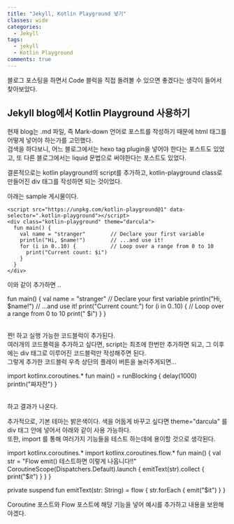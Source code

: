 ```yaml
---
title: "Jekyll, Kotlin Playground 넣기"
classes: wide
categories:
  - Jekyll
tags:
  - jekyll
  - Kotlin Playground
comments: true
---
```


블로그 포스팅을 하면서 Code 블럭을 직접 돌려볼 수 있으면 좋겠다는 생각이 들어서 찾아보았다.

## Jekyll blog에서 Kotlin Playground 사용하기
현재 blog는 .md 파일, 즉 Mark-down 언어로 포스트를 작성하기 때문에 html 태그를 어떻게 넣어야 하는가를 고민했다.  
검색을 하다보니, 어느 블로그에서는 hexo tag plugin을 넣어야 한다는 포스트도 있었고, 또 다른 블로그에서는 liquid 문법으로 써야한다는 포스트도 있었다.  

결론적으로는 kotlin playground의 script를 추가하고, kotlin-playground class로 만들어진 div 태그를 작성하면 되는 것이었다.  

아래는 sample 게시물이다.

```
<script src="https://unpkg.com/kotlin-playground@1" data-selector=".kotlin-playground"></script>
<div class="kotlin-playground" theme="darcula">
  fun main() {
    val name = "stranger"        // Declare your first variable
    println("Hi, $name!")        // ...and use it!
    for (i in 0..10) {           // Loop over a range from 0 to 10
      print("Current count: $i")
    }
  }
</div>
```

이와 같이 추가하면 .. 

<script src="https://unpkg.com/kotlin-playground@1" data-selector=".kotlin-playground"></script>
<div class="kotlin-playground">
  fun main() {
    val name = "stranger"        // Declare your first variable
    println("Hi, $name!")        // ...and use it!
    print("Current count:")
    for (i in 0..10) {           // Loop over a range from 0 to 10
      print(" $i")
    }
  }
</div>

<br>

짠! 하고 실행 가능한 코드블럭이 추가된다.  
여러개의 코드블럭을 추가하고 싶다면, script는 최초에 한번만 추가하면 되고, 그 이후에는 div 태그로 이루어진 코드블럭만 작성해주면 된다.   
그렇게 추가한 코드블럭 우측 상단의 플레이 버튼을 눌러주게되면...   

<div class="kotlin-playground">
  import kotlinx.coroutines.*
  fun main() = runBlocking {
    delay(1000)
    println("짜자잔")
  }
</div>

<br>

하고 결과가 나온다.

추가적으로, 기본 테마는 밝은색이다. 색을 어둡게 바꾸고 싶다면  theme="darcula" 를 div 태그 안에 넣어서 아래와 같이 사용 가능하다.  
또한, import 를 통해 여러가지 기능들을 테스트 하는데에 용이할 것으로 생각된다.

<div class="kotlin-playground" theme="darcula">
  import kotlinx.coroutines.*
  import kotlinx.coroutines.flow.*
  fun main() {
      val str = "Flow emit() 테스트하면 이렇게 나옵니다!!"
      CoroutineScope(Dispatchers.Default).launch {
          emitText(str).collect {
              print("$it")
          }
      } 
  }
  
  private suspend fun emitText(str: String) = flow {
    str.forEach {
      emit("$it")
    }
  }
</div>

Coroutine 포스트와 Flow 포스트에 해당 기능을 넣어 예시를 추가하고 내용을 보완해야겠다.